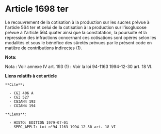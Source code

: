 # Article 1698 ter

Le recouvrement de la cotisation à la production sur les sucres prévue à l'article 564 ter et celui de la cotisation à la
production sur l'isoglucose prévue à l'article 564 quater ainsi que la constatation, la poursuite et la répression des
infractions concernant ces cotisations sont opérés selon les modalités et sous le bénéfice des sûretés prévues par le présent
code en matière de contributions indirectes (1).

**Nota:**

Nota : Voir annexe IV art. 193    (1)  : Voir la loi 94-1163 1994-12-30 art. 18 VI.

**Liens relatifs à cet article**

	**Cite**:

	  - CGI 406 A
	  - CGI 527
	  - CGIAN4 193
	  - CGIAN4 194

	**Liens**:

	  - HISTO: EDITION 1979-07-01
	  - SPEC_APPLI: Loi n°94-1163 1994-12-30 art. 18 VI
